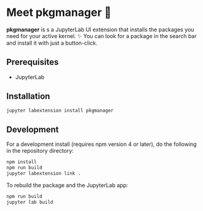 # Meet pkgmanager 👋

**pkgmanager** is s a JupyterLab UI extension that installs the packages you need for your active kernel. ✨
You can look for a package in the search bar and install it with just a button-click.

## Prerequisites

* JupyterLab

## Installation

```bash
jupyter labextension install pkgmanager
```

## Development

For a development install (requires npm version 4 or later), do the following in the repository directory:

```bash
npm install
npm run build
jupyter labextension link .
```

To rebuild the package and the JupyterLab app:

```bash
npm run build
jupyter lab build
```
